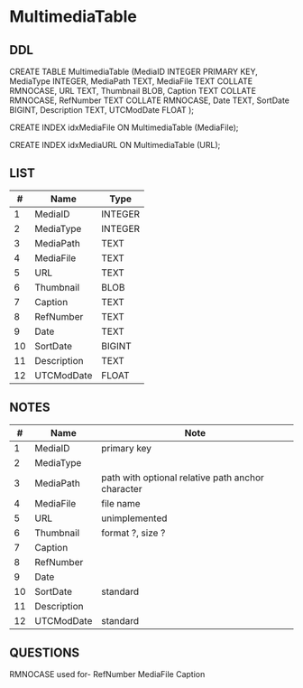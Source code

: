 # MultimediaTable

## DDL

CREATE TABLE MultimediaTable (MediaID INTEGER PRIMARY KEY, MediaType INTEGER, MediaPath TEXT, MediaFile TEXT COLLATE RMNOCASE, URL TEXT, Thumbnail BLOB, Caption TEXT COLLATE RMNOCASE, RefNumber TEXT COLLATE RMNOCASE, Date TEXT, SortDate BIGINT, Description TEXT, UTCModDate FLOAT );

CREATE INDEX idxMediaFile ON MultimediaTable (MediaFile);

CREATE INDEX idxMediaURL ON MultimediaTable (URL);

## LIST

| #  | Name          | Type      |
|----|---------------|-----------|
| 1  | MediaID       | INTEGER
| 2  | MediaType     | INTEGER
| 3  | MediaPath     | TEXT
| 4  | MediaFile     | TEXT
| 5  | URL           | TEXT
| 6  | Thumbnail     | BLOB    
| 7  | Caption       | TEXT
| 8  | RefNumber     | TEXT
| 9  | Date          | TEXT
| 10 | SortDate      | BIGINT
| 11 | Description   | TEXT
| 12 | UTCModDate    | FLOAT

## NOTES

| #  | Name          | Note      |
|----|---------------|-----------|
| 1  | MediaID       | primary key
| 2  | MediaType     | 
| 3  | MediaPath     | path with optional relative path anchor character
| 4  | MediaFile     | file name
| 5  | URL           | unimplemented
| 6  | Thumbnail     | format ?, size ?
| 7  | Caption       | 
| 8  | RefNumber     | 
| 9  | Date          | 
| 10 | SortDate      | standard
| 11 | Description   | 
| 12 | UTCModDate    | standard

## QUESTIONS


RMNOCASE used for-
RefNumber
MediaFile
Caption


